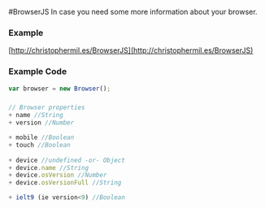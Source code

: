 #BrowserJS
In case you need some more information about your browser.

### Example
[http://christophermil.es/BrowserJS](http://christophermil.es/BrowserJS)

### Example Code
```javascript
var browser = new Browser();
```

### 
```javascript
// Browser properties
+ name //String
+ version //Number

+ mobile //Boolean
+ touch	//Boolean
	
+ device //undefined -or- Object
+ device.name //String
+ device.osVersion //Number
+ device.osVersionFull //String

+ ielt9 (ie version<9) //Boolean
```
